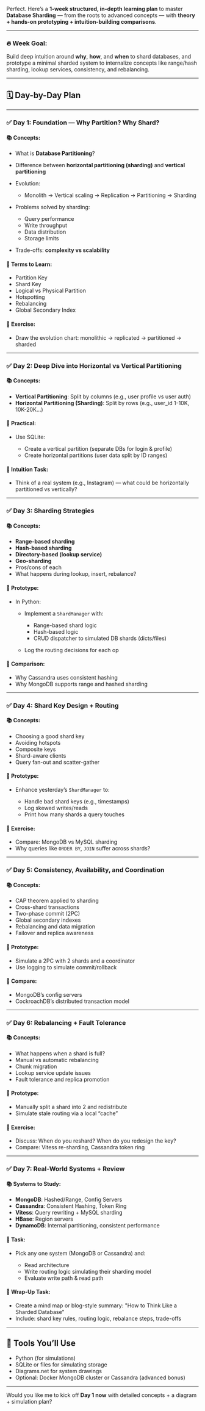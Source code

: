 Perfect. Here’s a **1-week structured, in-depth learning plan** to master **Database Sharding** — from the roots to advanced concepts — with **theory + hands-on prototyping + intuition-building comparisons**.

---

### 🔥 Week Goal:

Build deep intuition around **why**, **how**, and **when** to shard databases, and prototype a minimal sharded system to internalize concepts like range/hash sharding, lookup services, consistency, and rebalancing.

---

## 🗓️ **Day-by-Day Plan**

---

### ✅ **Day 1: Foundation — Why Partition? Why Shard?**

#### 📚 Concepts:

* What is **Database Partitioning**?
* Difference between **horizontal partitioning (sharding)** and **vertical partitioning**
* Evolution:

  * Monolith → Vertical scaling → Replication → Partitioning → Sharding
* Problems solved by sharding:

  * Query performance
  * Write throughput
  * Data distribution
  * Storage limits
* Trade-offs: **complexity vs scalability**

#### 📓 Terms to Learn:

* Partition Key
* Shard Key
* Logical vs Physical Partition
* Hotspotting
* Rebalancing
* Global Secondary Index

#### 🧠 Exercise:

* Draw the evolution chart: monolithic → replicated → partitioned → sharded

---

### ✅ **Day 2: Deep Dive into Horizontal vs Vertical Partitioning**

#### 📚 Concepts:

* **Vertical Partitioning**: Split by columns (e.g., user profile vs user auth)
* **Horizontal Partitioning (Sharding)**: Split by rows (e.g., user\_id 1-10K, 10K-20K…)

#### 🧪 Practical:

* Use SQLite:

  * Create a vertical partition (separate DBs for login & profile)
  * Create horizontal partitions (user data split by ID ranges)

#### 🧠 Intuition Task:

* Think of a real system (e.g., Instagram) — what could be horizontally partitioned vs vertically?

---

### ✅ **Day 3: Sharding Strategies**

#### 📚 Concepts:

* **Range-based sharding**
* **Hash-based sharding**
* **Directory-based (lookup service)**
* **Geo-sharding**
* Pros/cons of each
* What happens during lookup, insert, rebalance?

#### 🧪 Prototype:

* In Python:

  * Implement a `ShardManager` with:

    * Range-based shard logic
    * Hash-based logic
    * CRUD dispatcher to simulated DB shards (dicts/files)
  * Log the routing decisions for each op

#### 🧠 Comparison:

* Why Cassandra uses consistent hashing
* Why MongoDB supports range and hashed sharding

---

### ✅ **Day 4: Shard Key Design + Routing**

#### 📚 Concepts:

* Choosing a good shard key
* Avoiding hotspots
* Composite keys
* Shard-aware clients
* Query fan-out and scatter-gather

#### 🧪 Prototype:

* Enhance yesterday’s `ShardManager` to:

  * Handle bad shard keys (e.g., timestamps)
  * Log skewed writes/reads
  * Print how many shards a query touches

#### 🧠 Exercise:

* Compare: MongoDB vs MySQL sharding
* Why queries like `ORDER BY`, `JOIN` suffer across shards?

---

### ✅ **Day 5: Consistency, Availability, and Coordination**

#### 📚 Concepts:

* CAP theorem applied to sharding
* Cross-shard transactions
* Two-phase commit (2PC)
* Global secondary indexes
* Rebalancing and data migration
* Failover and replica awareness

#### 🧪 Prototype:

* Simulate a 2PC with 2 shards and a coordinator
* Use logging to simulate commit/rollback

#### 🧠 Compare:

* MongoDB’s config servers
* CockroachDB’s distributed transaction model

---

### ✅ **Day 6: Rebalancing + Fault Tolerance**

#### 📚 Concepts:

* What happens when a shard is full?
* Manual vs automatic rebalancing
* Chunk migration
* Lookup service update issues
* Fault tolerance and replica promotion

#### 🧪 Prototype:

* Manually split a shard into 2 and redistribute
* Simulate stale routing via a local “cache”

#### 🧠 Exercise:

* Discuss: When do you reshard? When do you redesign the key?
* Compare: Vitess re-sharding, Cassandra token ring

---

### ✅ **Day 7: Real-World Systems + Review**

#### 📚 Systems to Study:

* **MongoDB**: Hashed/Range, Config Servers
* **Cassandra**: Consistent Hashing, Token Ring
* **Vitess**: Query rewriting + MySQL sharding
* **HBase**: Region servers
* **DynamoDB**: Internal partitioning, consistent performance

#### 🧪 Task:

* Pick any one system (MongoDB or Cassandra) and:

  * Read architecture
  * Write routing logic simulating their sharding model
  * Evaluate write path & read path

#### 🎯 Wrap-Up Task:

* Create a mind map or blog-style summary: "How to Think Like a Sharded Database"
* Include: shard key rules, routing logic, rebalance steps, trade-offs

---

## 🧰 Tools You’ll Use

* Python (for simulations)
* SQLite or files for simulating storage
* Diagrams.net for system drawings
* Optional: Docker MongoDB cluster or Cassandra (advanced bonus)

---

Would you like me to kick off **Day 1 now** with detailed concepts + a diagram + simulation plan?
